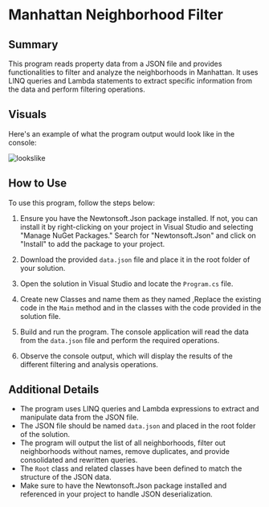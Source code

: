 # Manhattan Neighborhood Filter

## Summary
This program reads property data from a JSON file and provides functionalities to filter and analyze the neighborhoods in Manhattan. It uses LINQ queries and Lambda statements to extract specific information from the data and perform filtering operations.

## Visuals
Here's an example of what the program output would look like in the console:

![lookslike](./Lab9-LINQInManhattan/lab9.PNG)

## How to Use
To use this program, follow the steps below:

1. Ensure you have the Newtonsoft.Json package installed. If not, you can install it by right-clicking on your project in Visual Studio and selecting "Manage NuGet Packages." Search for "Newtonsoft.Json" and click on "Install" to add the package to your project.

2. Download the provided `data.json` file and place it in the root folder of your solution.

3. Open the solution in Visual Studio and locate the `Program.cs` file.

4. Create new Classes and name them as they named ,Replace the existing code in the `Main` method and in the classes with the code provided in the solution file.

5. Build and run the program. The console application will read the data from the `data.json` file and perform the required operations.

6. Observe the console output, which will display the results of the different filtering and analysis operations.

## Additional Details
- The program uses LINQ queries and Lambda expressions to extract and manipulate data from the JSON file.
- The JSON file should be named `data.json` and placed in the root folder of the solution.
- The program will output the list of all neighborhoods, filter out neighborhoods without names, remove duplicates, and provide consolidated and rewritten queries.
- The `Root` class and related classes have been defined to match the structure of the JSON data.
- Make sure to have the Newtonsoft.Json package installed and referenced in your project to handle JSON deserialization.